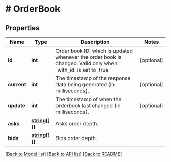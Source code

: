 # # OrderBook

## Properties

Name | Type | Description | Notes
------------ | ------------- | ------------- | -------------
**id** | **int** | Order book ID, which is updated whenever the order book is changed. Valid only when &#x60;with_id&#x60; is set to &#x60;true&#x60; | [optional] 
**current** | **int** | The timestamp of the response data being generated (in milliseconds). | [optional] 
**update** | **int** | The timestamp of when the orderbook last changed (in milliseconds). | [optional] 
**asks** | [**string[][]**](array.md) | Asks order depth. | 
**bids** | [**string[][]**](array.md) | Bids order depth. | 

[[Back to Model list]](../../README.md#documentation-for-models) [[Back to API list]](../../README.md#documentation-for-api-endpoints) [[Back to README]](../../README.md)
